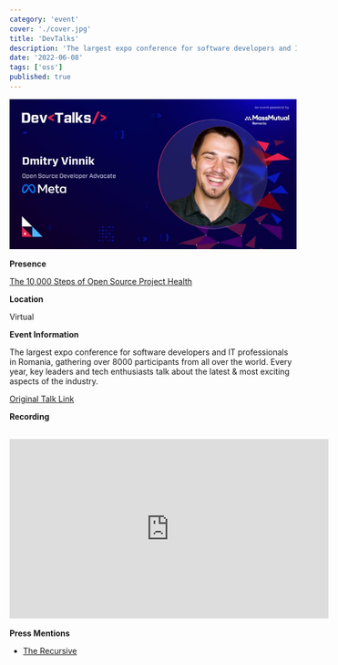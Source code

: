 ```yaml
---
category: 'event'
cover: './cover.jpg'
title: 'DevTalks'
description: 'The largest expo conference for software developers and IT professionals in Romania.'
date: '2022-06-08'
tags: ['oss']
published: true
---
```

![cover](./cover.jpg)

**Presence**

[The 10,000 Steps of Open Source Project Health]()

**Location**

Virtual

**Event Information**

The largest expo conference for software developers and IT professionals in Romania, gathering over 8000 participants from all over the world. Every year, key leaders and tech enthusiasts talk about the latest & most exciting aspects of the industry.

[Original Talk Link](https://www.devtalks.ro/speakers/15-dmitry-vinnik)


**Recording**

<br>

<iframe width="560" height="315" src="https://www.youtube.com/embed/it0Zo5QhlQk" title="YouTube video player" frameborder="0" allow="accelerometer; autoplay; clipboard-write; encrypted-media; gyroscope; picture-in-picture" allowfullscreen></iframe>

<br>

**Press Mentions**

- [The Recursive](https://therecursive.com/devtalks-2022-the-largest-it-conference-in-romania-to-focus-on-ai/)